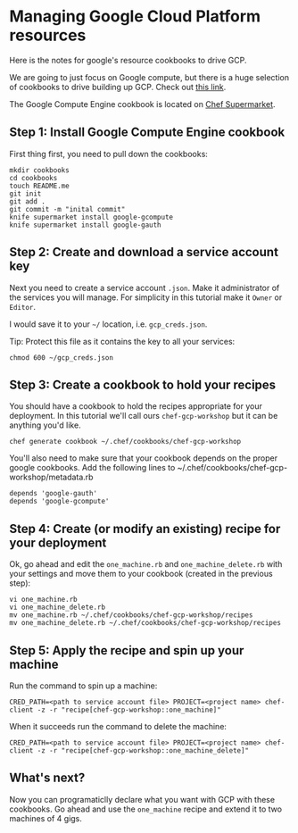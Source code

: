 # Managing Google Cloud Platform resources

Here is the notes for google's resource cookbooks to drive GCP.

We are going to just focus on Google compute, but there is a huge selection
of cookbooks to drive building up GCP. Check out
[this link](https://supermarket.chef.io/users/googlecloudplatform).

The Google Compute Engine cookbook is located on
[Chef Supermarket](https://supermarket.chef.io/cookbooks/google-gcompute).


## Step 1: Install Google Compute Engine cookbook

First thing first, you need to pull down the cookbooks:

    mkdir cookbooks
    cd cookbooks
    touch README.me
    git init
    git add .
    git commit -m "inital commit"
    knife supermarket install google-gcompute
    knife supermarket install google-gauth


## Step 2: Create and download a service account key

Next you need to create a service account `.json`. Make it administrator of the
services you will manage. For simplicity in this tutorial make it `Owner` or
`Editor`.

I would save it to your `~/` location, i.e. `gcp_creds.json`.

Tip: Protect this file as it contains the key to all your services:

    chmod 600 ~/gcp_creds.json


## Step 3: Create a cookbook to hold your recipes

You should have a cookbook to hold the recipes appropriate for your deployment.
In this tutorial we'll call ours `chef-gcp-workshop` but it can be anything you'd
like.

    chef generate cookbook ~/.chef/cookbooks/chef-gcp-workshop

You'll also need to make sure that your cookbook depends on the proper google cookbooks. Add the following lines to ~/.chef/cookbooks/chef-gcp-workshop/metadata.rb

    depends 'google-gauth'
    depends 'google-gcompute'


## Step 4: Create (or modify an existing) recipe for your deployment

Ok, go ahead and edit the `one_machine.rb` and `one_machine_delete.rb` with your
settings and move them to your cookbook (created in the previous step):

    vi one_machine.rb
    vi one_machine_delete.rb
    mv one_machine.rb ~/.chef/cookbooks/chef-gcp-workshop/recipes
    mv one_machine_delete.rb ~/.chef/cookbooks/chef-gcp-workshop/recipes


## Step 5: Apply the recipe and spin up your machine

Run the command to spin up a machine:

    CRED_PATH=<path to service account file> PROJECT=<project name> chef-client -z -r "recipe[chef-gcp-workshop::one_machine]"

When it succeeds run the command to delete the machine:

    CRED_PATH=<path to service account file> PROJECT=<project name> chef-client -z -r "recipe[chef-gcp-workshop::one_machine_delete]"


## What's next?

Now you can programaticlly declare what you want with GCP with these cookbooks.
Go ahead and use the `one_machine` recipe and extend it to two machines of 4
gigs.
